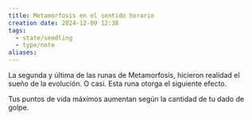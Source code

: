 ```yaml
---
title: Metamorfosis en el sentido horario
creation date: 2024-12-09 12:38
tags:
  - state/seedling
  - type/note
aliases:
---
```

La segunda y última de las runas de Metamorfosis, hicieron realidad el sueño de la evolución. O casi. Esta runa otorga el siguiente efecto.

Tus puntos de vida máximos aumentan según la cantidad de tu dado de golpe.
